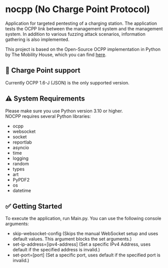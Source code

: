 # nocpp (No Charge Point Protocol)
Application for targeted pentesting of a charging station. The application tests the OCPP link between the management system and the management system. In addition to various fuzzing attack scenarios, information gathering is also implemented.

This project is based on the Open-Source OCPP implementation in Python by The Mobility House, which you can find [here](https://github.com/mobilityhouse/ocpp).

## :floppy_disk: Charge Point support

Currently OCPP 1.6-J (JSON) is the only supported version.

## :warning: System Requirements

Please make sure you use Python version 3.10 or higher.  
NOCPP requires several Python libraries:
<ul>
  <li>ocpp</li>
  <li>websocket</li>
  <li>socket</li>
  <li>reportlab</li>
  <li>asyncio</li>
  <li>time</li>
  <li>logging</li>
  <li>random</li>
  <li>types</li>
  <li>art</li>
  <li>PyPDF2</li>
  <li>os</li>
  <li>datetime</li>
</ul>

## :white_check_mark: Getting Started

To execute the application, run Main.py.
You can use the following console arguments:
<ul>
  <li>skip-websocket-config (Skips the manual WebSocket setup and uses default values. This argument blocks the set arguments.)</li>
  <li>set-ip-address=[ipv4-address] (Set a specific IPv4 Address, uses default if the specified address is invalid.)</li>
  <li>set-port=[port] (Set a specific port, uses default if the specified port is invalid.)</li>
</ul>
